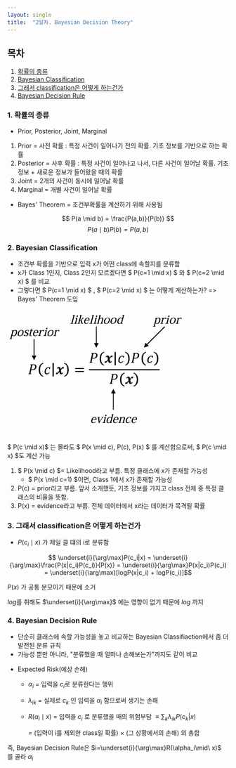 ```yaml
---
layout: single
title:  "2일차. Bayesian Decision Theory"
---
```


## 목차

1. [확률의 종류](#1-확률의-종류)
2. [Bayesian Classification](#2-bayesian-classification)
3. [그래서 classification은 어떻게 하는건가](#3-그래서-classification은-어떻게-하는건가)
4. [Bayesian Decision Rule](#4-bayesian-decision-rule)


### 1. 확률의 종류
- Prior, Posterior, Joint, Marginal
1. Prior = 사전 확률 : 특정 사건이 일어나기 전의 확률. 기초 정보를 기반으로 하는 확률
2. Posterior = 사후 확률 : 특정 사건이 일어나고 나서, 다른 사건이 일어날 확률. 기초 정보 + 새로운 정보가 들어왔을 때의 확률
3. Joint = 2개의 사건이 동시에 일어날 확률
4. Marginal = 개별 사건이 일어날 확률
- Bayes' Theorem = 조건부확률을 계산하기 위해 사용됨

$$ P(a \mid b) = \frac{P(a,b)}{P(b)} $$
$$ P(a \mid b)P(b) = P(a,b) $$

### 2. Bayesian Classification
- 조건부 확률을 기반으로 입력 x가 어떤 class에 속할지를 분류함
- x가 Class 1인지, Class 2인지 모르겠다면 $ P(c=1 \mid x) $ 와 $ P(c=2 \mid x) $ 를 비교
- 그렇다면 $ P(c=1 \mid x) $ , $ P(c=2 \mid x) $ 는 어떻게 계산하는가? => Bayes' Theorem 도입

![Alt Text](images/image.png)

$ P(c \mid x)$ 는 몰라도 $ P(x \mid c), P(c), P(x) $ 를 계산함으로써, $ P(c \mid x) $도 계산 가능
1. $ P(x \mid c) $= Likelihood라고 부름. 특정 클래스에 x가 존재할 가능성
    - $ P(x \mid c=1) $이면, Class 1에서 x가 존재할 가능성
2. P(c) = prior라고 부름. 앞서 소개했듯, 기초 정보를 가지고 class 전체 중 특정 클래스의 비율을 뜻함.
3. P(x) = evidence라고 부름. 전체 데이터에서 x라는 데이터가 목격될 확률

### 3. 그래서 classification은 어떻게 하는건가
- $P(c_i \mid x)$ 가 제일 클 떄의 i로 분류함

$$ \underset{i}{\arg\max}P(c_i|x) = \underset{i}{\arg\max}\frac{P(x|c_i)P(c_i)}{P(x)} = \underset{i}{\arg\max}P(x|c_i)P(c_i) = \underset{i}{\arg\max}[logP(x|c_i) + logP(c_i)]$$

$P(x)$ 가 공통 분모이기 때문에 소거

$log$를 취해도 $\underset{i}{\arg\max}$ 에는 영향이 없기 때문에 $log$ 까지

### 4. Bayesian Decision Rule
- 단순히 클래스에 속할 가능성을 놓고 비교하는 Bayesian Classifiaction에서 좀 더 발전된 분류 규칙
- 가능성 뿐만 아니라, "분류했을 때 얼마나 손해보는가"까지도 같이 비교

* Expected Risk(예상 손해)
    * $\alpha_i$ = 입력을 $c_i$로 분류한다는 행위
    * $\lambda_{ik}$ = 실제로 $c_k$ 인 입력을 $\alpha_i$ 함으로써 생기는 손해
    * $R(\alpha_i\mid x)$ = 입력을 $c_i$ 로 분류했을 때의 위험부담 $\equiv \sum_k\lambda_{ik}P(c_k|x)$
        
        = (입력이 i를 제외한 class일 확률) $\times$ (그 상황에서의 손해) 의 총합

 즉, Bayesian Decision Rule은 $i=\underset{i}{\arg\max}R(\alpha_i\mid\ x)$ 를 골라  $\alpha_i$

